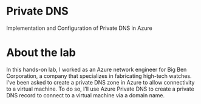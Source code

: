 # Private DNS
Implementation and Configuration of Private DNS in Azure

# About the lab
In this hands-on lab, I worked as an Azure network engineer for Big Ben Corporation, a company that specializes in fabricating high-tech watches. I’ve been asked to create a private DNS zone in Azure to allow connectivity to a virtual machine. To do so, I’ll use Azure Private DNS to create a private DNS record to connect to a virtual machine via a domain name.




